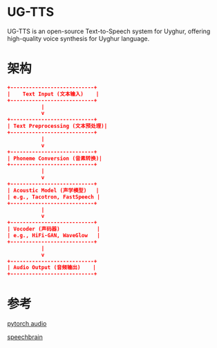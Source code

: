 # UG-TTS
UG-TTS is an open-source Text-to-Speech system for Uyghur, offering high-quality voice synthesis for Uyghur language.



# 架构

```json
+---------------------------+
|    Text Input (文本输入)    |
+---------------------------+
           |
           v
+---------------------------+
| Text Preprocessing (文本预处理)|
+---------------------------+
           |
           v
+---------------------------+
| Phoneme Conversion (音素转换)|
+---------------------------+
           |
           v
+---------------------------+
| Acoustic Model (声学模型)   |
| e.g., Tacotron, FastSpeech |
+---------------------------+
           |
           v
+---------------------------+
| Vocoder (声码器)            |
| e.g., HiFi-GAN, WaveGlow   |
+---------------------------+
           |
           v
+---------------------------+
| Audio Output (音频输出)    |
+---------------------------+

```


# 参考 
[pytorch audio](https://github.com/pytorch/audio/tree/main/examples)

[speechbrain](https://speechbrain.github.io/)